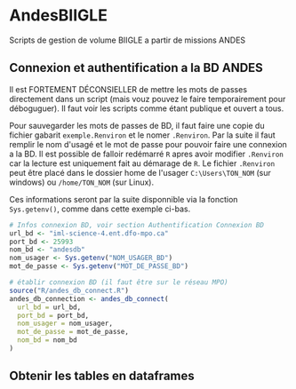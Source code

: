 # AndesBIIGLE
Scripts de gestion de volume BIIGLE a partir de missions ANDES



## Connexion et authentification a la BD ANDES  

Il est FORTEMENT DÉCONSIELLER de mettre les mots de passes directement dans un script (mais vouz pouvez le faire temporairement pour déboguguer). Il faut voir les scripts comme étant publique et ouvert a tous.

Pour sauvegarder les mots de passes de BD, il faut faire une copie du fichier gabarit `exemple.Renviron` et le nomer `.Renviron`. Par la suite il faut remplir le nom d'usagé et le mot de passe pour pouvoir faire une connexion a la BD. Il est possible de falloir redémarré `R` apres avoir modifier `.Renviron` car la lecture est uniquement fait au démarage de `R`. Le fichier `.Renviron` peut être placé dans le dossier home de l'usager `C:\Users\TON_NOM` (sur windows) ou `/home/TON_NOM` (sur Linux).

Ces informations seront par la suite disponnible via la fonction `Sys.getenv()`, comme dans cette exemple ci-bas.

``` R
# Infos connexion BD, voir section Authentification Connexion BD
url_bd <- "iml-science-4.ent.dfo-mpo.ca"
port_bd <- 25993
nom_bd <- "andesdb"
nom_usager <- Sys.getenv("NOM_USAGER_BD")
mot_de_passe <- Sys.getenv("MOT_DE_PASSE_BD")

# établir connexion BD (il faut être sur le réseau MPO)
source("R/andes_db_connect.R")
andes_db_connection <- andes_db_connect(
  url_bd = url_bd,
  port_bd = port_bd,
  nom_usager = nom_usager,
  mot_de_passe = mot_de_passe,
  nom_bd = nom_bd
)
```
## Obtenir les tables en dataframes

